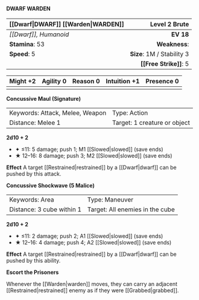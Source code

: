 #### DWARF WARDEN

| [[Dwarf\|DWARF]] [[Warden\|WARDEN]] |          **Level 2 Brute** |
| :---------------------------------- | -------------------------: |
| *[[Dwarf]], Humanoid*               |                  **EV 18** |
| **Stamina**: 53                     |              **Weakness**: |
| **Speed**: 5                        | **Size**: 1M / Stability 3 |
|                                     |     **[[Free Strike]]**: 5 |

| **Might** +2 | **Agility** 0 | **Reason** 0 | **Intuition** +1 | **Presence** 0 |
| ------------ | ------------- | ------------ | ---------------- | -------------- |
|              |               |              |                  |                |

**Concussive Maul (Signature)**

|                                 |                              |
| :------------------------------ | :--------------------------- |
| Keywords: Attack, Melee, Weapon | Type: Action                 |
| Distance: Melee 1               | Target: 1 creature or object |

**2d10 + 2**

- ✦ ≤11: 5 damage; push 1; M1 [[Slowed|slowed]] (save ends)
- ★ 12–16: 8 damage; push 3; M2 [[Slowed|slowed]] (save ends)

****Effect****
A target [[Restrained|restrained]] by a [[Dwarf|dwarf]] can be pushed by this attack.

**Concussive Shockwave (5 Malice)**

|                           |                                 |
| :------------------------ | :------------------------------ |
| Keywords: Area            | Type: Maneuver                  |
| Distance: 3 cube within 1 | Target: All enemies in the cube |

**2d10 + 2**

- ✦ ≤11: 2 damage; push 2; A1 [[Slowed|slowed]] (save ends)
- ★ 12–16: 4 damage; push 4; A2 [[Slowed|slowed]] (save ends)

****Effect****
A target [[Restrained|restrained]] by a [[Dwarf|dwarf]] can be pushed by this ability.

**Escort the Prisoners**

Whenever the [[Warden|warden]] moves, they can carry an adjacent [[Restrained|restrained]] enemy as if they were [[Grabbed|grabbed]].
